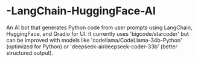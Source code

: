 # -LangChain-HuggingFace-AI
An AI bot that generates Python code from user prompts using LangChain, HuggingFace, and Gradio for UI. It currently uses 'bigcode/starcoder' but can be improved with models like 'codellama/CodeLlama-34b-Python' (optimized for Python) or 'deepseek-ai/deepseek-coder-33b' (better structured output).
